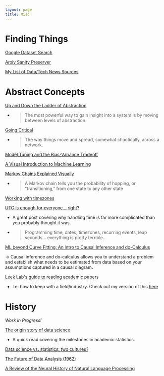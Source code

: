 ```yaml
---
layout: page
title: Misc
---
```


# Finding Things

[Google Dataset Search](https://toolbox.google.com/datasetsearch)

[Arxiv Sanity Preserver](http://arxiv-sanity.com)

[My List of Data/Tech News Sources](https://pdtenpas.github.io/pages/newsletter/sources/)

# Abstract Concepts

[Up and Down the Ladder of Abstraction](http://worrydream.com/#!2/LadderOfAbstraction)

- > The most powerful way to gain insight into a system is by moving between levels of abstraction.

[Going Critical](https://meltingasphalt.com/interactive/going-critical/)

- > The way things move and spread, somewhat chaotically, across a network.

[Model Tuning and the Bias-Variance Tradeoff](http://www.r2d3.us/visual-intro-to-machine-learning-part-2/)

[A Visual Introduction to Machine Learning](http://www.r2d3.us/visual-intro-to-machine-learning-part-1/)

[Markov Chains Explained Visually](http://setosa.io/ev/markov-chains/)

- > A Markov chain tells you the probability of hopping, or "transitioning," from one state to any other state

[Working with timezones](https://davecturner.github.io/2018/08/12/working-with-timezones.html)

[UTC is enough for everyone... right?](https://zachholman.com/talk/utc-is-enough-for-everyone-right)

- A great post covering why handling time is far more complicated than you probably thought it was.
- > Programming time, dates, timezones, recurring events, leap seconds... everything is pretty terrible.

[ML beyond Curve Fitting: An Intro to Causal Inference and do-Calculus](https://www.inference.vc/untitled/)

-> Causal inference and do-calculus allows you to understand a problem and establish what needs to be estimated from data based on your assumptions captured in a causal diagram.

[Leek Lab's guide to reading academic papers](https://github.com/jtleek/readingpapers)

- I.e. how to keep with a field/industry. Check out my version of this [here](https://pdtenpas.github.io/pages/newsletter/read_newsletters/)

# History

*Work in Progress!*

[The origin story of data science](https://www.welcometothejungle.co/fr/articles/story-origin-data-science)

- A quick read covering the milestones in academic statistics.

[Data science vs. statistics: two cultures?](https://rd.springer.com/article/10.1007/s42081-018-0009-3)

[The Future of Data Analysis (1962)](https://projecteuclid.org/euclid.aoms/1177704711)

[A Review of the Neural History of Natural Language Processing](http://blog.aylien.com/a-review-of-the-recent-history-of-natural-language-processing/)
